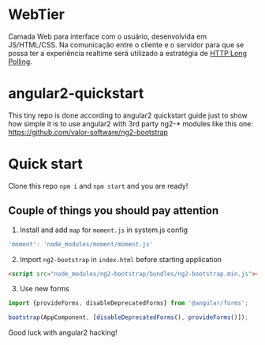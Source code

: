 
# WebTier

Camada Web para interface com o usuário, desenvolvida em JS/HTML/CSS.
Na comunicação entre o cliente e o servidor para que se possa ter a experiência realtime será utilizado a estratégia de [HTTP Long Polling](https://www.pubnub.com/blog/2014-12-01-http-long-polling/).

# angular2-quickstart

This tiny repo is done according to angular2 quickstart guide
just to show how simple it is to use angular2 with 3rd party ng2-* modules
like this one: https://github.com/valor-software/ng2-bootstrap

# Quick start

Clone this repo
`npm i` and `npm start` and you are ready!

## Couple of things you should pay attention
1. Install and add `map` for `moment.js` in system.js config
  ```js
  'moment': 'node_modules/moment/moment.js'
  ```

2. Import `ng2-bootstrap` in `index.html` before starting application
  ```html
  <script src="node_modules/ng2-bootstrap/bundles/ng2-bootstrap.min.js"></script>
  ```

3. Use new forms
  ```js
  import {provideForms, disableDeprecatedForms} from '@angular/forms';

  bootstrap(AppComponent, [disableDeprecatedForms(), provideForms()]);
  ```
  
Good luck with angular2 hacking!
